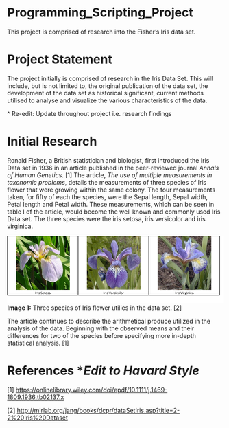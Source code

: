# Programming_Scripting_Project
This project is comprised of research into the Fisher’s Iris data set.


# Project Statement
The project initially is comprised of research in the Iris Data Set. This will include, but is not limited to, the original publication of the data set, the development of the data set as historical significant, current methods utilised to analyse and visualize the various characteristics of the data.

^ Re-edit: Update throughout project i.e. research findings

# Initial Research
Ronald Fisher, a British statistician and biologist, first introduced the Iris Data set in 1936 in an article published in the peer-reviewed journal *Annals of Human Genetics*. [1] The article, *The use of multiple measurements in taxonomic problems*, details the measurements of three species of Iris flower that were growing within the same colony. The four measurements taken, for fifty of each the species, were the Sepal length, Sepal width, Petal length and Petal width. These measurements, which can be seen in table I of the article, would become the well known and commonly used Iris Data set. The three species were the iris setosa, iris versicolor and iris virginica.

![](Iris_Images.png)
<b>Image 1:</b> Three species of Iris flower utilies in the data set. [2]

The article continues to describe the arithmetical produce utilized in the analysis of the data. Beginning with the observed means and their differences for two of the species before specifying more in-depth statistical analysis. [1]

# References **Edit to Havard Style*

[1] https://onlinelibrary.wiley.com/doi/epdf/10.1111/j.1469-1809.1936.tb02137.x

[2] http://mirlab.org/jang/books/dcpr/dataSetIris.asp?title=2-2%20Iris%20Dataset
